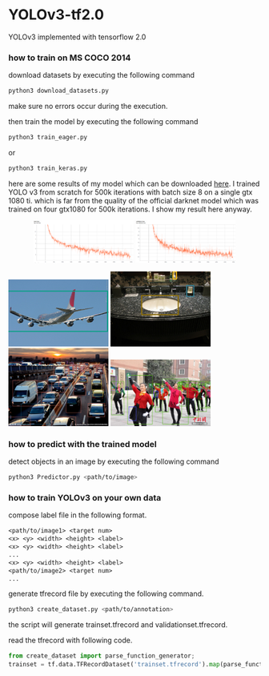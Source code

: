 # YOLOv3-tf2.0

YOLOv3 implemented with tensorflow 2.0

### how to train on MS COCO 2014

download datasets by executing the following command

```Bash
python3 download_datasets.py
```

make sure no errors occur during the execution.

then train the model by executing the following command

```Bash
python3 train_eager.py
```
or
```Bash
python3 train_keras.py
```

here are some results of my model which can be downloaded [here](#). I trained YOLO v3 from scratch for 500k iterations with batch size 8 on a single gtx 1080 ti. which is far from the quality of the official darknet model which was trained on four gtx1080 for 500k iterations. I show my result here anyway.

<p align="center">
  <img src="pics/train_loss.png" alt="train loss" width="200" />
  <img src="pics/validation_loss.png" alt="validation loss" width="200" />
</p>
<p>
  <img src="pics/detection1.png" width="200" />
  <img src="pics/detection2.png" width="200" />
  <img src="pics/detection3.png" width="200" />
  <img src="pics/detection4.png" width="200" />
</p>

### how to predict with the trained model

detect objects in an image by executing the following command

```bash
python3 Predictor.py <path/to/image>
```

### how to train YOLOv3 on your own data

compose label file in the following format.

```text
<path/to/image1> <target num>
<x> <y> <width> <height> <label>
<x> <y> <width> <height> <label>
...
<x> <y> <width> <height> <label>
<path/to/image2> <target num>
...
```

generate tfrecord file by executing the following command.

```bash
python3 create_dataset.py <path/to/annotation>
```

the script will generate trainset.tfrecord and validationset.tfrecord.

read the tfrecord with following code.

```python
from create_dataset import parse_function_generator;
trainset = tf.data.TFRecordDataset('trainset.tfrecord').map(parse_function_generator(num_classes = num_classes)).repeat(100).shuffle(batch_size).batch(batch_size).prefetch(tf.data.experimental.AUTOTUNE);
```

